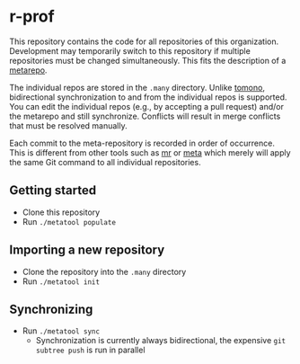 # r-prof

This repository contains the code for all repositories of this organization. Development may temporarily switch to this repository if multiple repositories must be changed simultaneously. This fits the description of a [metarepo](http://notes.burke.libbey.me/metarepo/).

The individual repos are stored in the `.many` directory. Unlike [tomono](https://github.com/unravelin/tomono), bidirectional synchronization to and from the individual repos is supported. You can edit the individual repos (e.g., by accepting a pull request) and/or the metarepo and still synchronize. Conflicts will result in merge conflicts that must be resolved manually.

Each commit to the meta-repository is recorded in order of occurrence. This is different from other tools such as [mr](http://joeyh.name/code/mr/) or [meta](https://github.com/mateodelnorte/meta) which merely will apply the same Git command to all individual repositories.


## Getting started

- Clone this repository
- Run `./metatool populate`

## Importing a new repository

- Clone the repository into the `.many` directory
- Run `./metatool init`

## Synchronizing

- Run `./metatool sync`
    - Synchronization is currently always bidirectional, the expensive `git subtree push` is run in parallel

